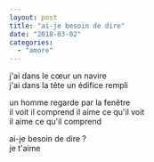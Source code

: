 ```yaml
---
layout: post
title: "ai-je besoin de dire"
date: "2018-03-02"
categories:
  - "amore"
---
```


j'ai dans le cœur un navire  
j'ai dans la tête un édifice rempli

un homme regarde par la fenêtre  
il voit il comprend il aime ce qu'il voit  
il aime ce qu'il comprend

ai-je besoin de dire ?  
je t'aime
